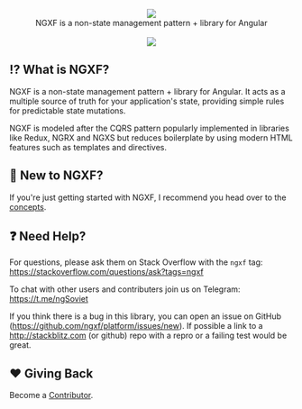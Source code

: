 <p align="center">
  <img src="https://github.com/ngxf/platform/raw/master/assets/logo.png">
  <br />
  NGXF is a non-state management pattern + library for Angular
  <br />
  <br />
  <a href="https://badge.fury.io/js/%40ngxf%2Fplatform"><img src="https://badge.fury.io/js/%40ngxf%2Fplatform.svg"></a>
</p>

## :interrobang: What is NGXF?
NGXF is a non-state management pattern + library for Angular. It acts as a multiple source of
truth for your application's state, providing simple rules for predictable state mutations.

NGXF is modeled after the CQRS pattern popularly implemented in libraries like Redux, NGRX and NGXS
but reduces boilerplate by using modern HTML features such as templates and directives.

## 👋 New to NGXF?
If you're just getting started with NGXF, I recommend you head over to the [concepts](https://ngxf.gitbook.io/platform/concepts/introduction).

## ❓ Need Help?
For questions, please ask them on Stack Overflow with the `ngxf` tag:
https://stackoverflow.com/questions/ask?tags=ngxf

To chat with other users and contributers join us on Telegram: https://t.me/ngSoviet

If you think there is a bug in this library, you can open an issue on GitHub (https://github.com/ngxf/platform/issues/new). If possible a link to a http://stackblitz.com (or github) repo with a repro or a failing test would be great.

## ❤️ Giving Back
Become a [Contributor](https://ngxf.gitbook.io/platform/community/contributing).

